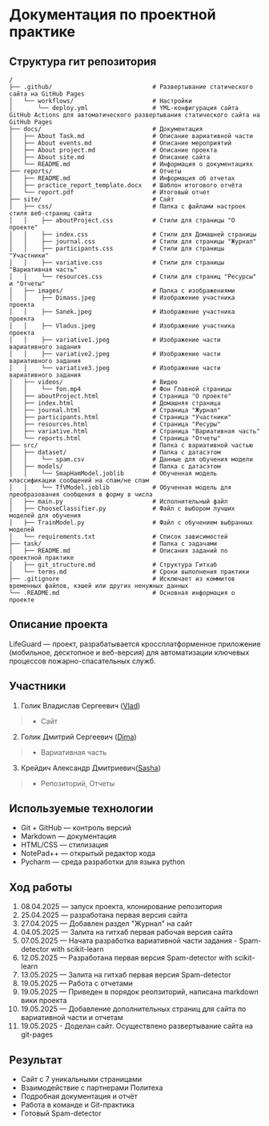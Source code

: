 # Документация по проектной практике
## Структура гит репозитория
```markdawn
/
├── .github/                            # Развертывание статического сайта на GitHub Pages
│   └── workflows/                      # Настройки
│       └── deploy.yml                  # YML-конфигурация сайта GitHub Actions для автоматического развертывания статического сайта на GitHub Pages
├── docs/                               # Документация
│   ├── About Task.md                   # Описание вариативной части
│   ├── About events.md                 # Описание мероприятий
│   ├── About project.md                # Описание проекта
│   ├── About site.md                   # Описание сайта
│   └── README.md                       # Информация о документациях
├── reports/                            # Отчеты
│   ├── README.md                       # Информация об отчетах
│   ├── practice_report_template.docx   # Шаблон итогового отчёта
│   └── report.pdf                      # Итоговый отчет
├── site/                               # Сайт
│   ├── css/                            # Папка с файлами настроек стиля веб-страниц сайта
│   │    ├── aboutProject.css           # Стили для страницы "О проекте"
│   │    ├── index.css                  # Стили для Домашней страницы
│   │    ├── journal.css                # Стили для страницы "Журнал"
│   │    ├── participants.css           # Стили для страницы "Участники"
│   │    ├── variative.css              # Стили для страницы "Вариативная часть"
│   │    └── resources.css              # Стили для страниц "Ресурсы" и "Отчеты"
│   ├── images/                         # Папка с изображениями
│   │    ├── Dimass.jpeg                # Изображение участника проекта
│   │    ├── Sanek.jpeg                 # Изображение участника проекта
│   │    ├── Vladus.jpeg                # Изображение участника проекта
│   │    ├── variative1.jpeg            # Изображение части вариативного задания
│   │    ├── variative2.jpeg            # Изображение части вариативного задания
│   │    └── variative3.jpeg            # Изображение части вариативного задания
│   ├── videos/                         # Видео
│   │    └── fon.mp4                    # Фон Главной страницы
│   ├── aboutProject.html               # Страница "О проекте"
│   ├── index.html                      # Домашняя страница
│   ├── journal.html                    # Страница "Журнал"
│   ├── participants.html               # Страница "Участники"
│   ├── resources.html                  # Страница "Ресуры"
│   ├── variative.html                  # Страница "Вариативная часть"
│   └── reports.html                    # Страница "Отчеты"
├── src/                                # Папка с вариативной частью
│   ├── dataset/                        # Папка с датасэтом
│   │    └── spam.csv                   # Данные для обучения модели
│   ├── models/                         # Папка с датасэтом
│   │    └── SmapHamModel.joblib        # Обученная модель классификации сообщений на спам/не спам
│   │    └── TfVModel.joblib            # Обученная модель для преобразования сообщения в форму в числа
│   ├── main.py                         # Исполнительный файл
│   ├── ChooseClassifier.py             # Файл с выбором лучших моделей для обучения
│   ├── TrainModel.py                   # Файл с обучением выбранных моделей
│   └── requirements.txt                # Список зависимостей
├── task/                               # Папка с задачами
│   ├── README.md                       # Описания заданий по проектной практике
│   ├── git_structure.md                # Структура Гитхаб
│   └── terms.md                        # Сроки выполнения практики
├── .gitignore                          # Исключает из коммитов временных файлов, кэшей или других ненужных данных
└── .README.md                          # Основная информация о проекте
```
## Описание проекта
LifeGuard — проект, разрабатывается кроссплатформенное приложение (мобильное, десктопное и веб-версия) для автоматизации ключевых процессов пожарно-спасательных служб.

## Участники
1. Голик Владислав Сергеевич ([Vlad](https://github.com/impeaone))
> * Сайт
2. Голик Дмитрий Сергеевич ([Dima](https://github.com/w0drs)) 
> * Вариативная часть
3. Крейдич Александр Дмитриевич([Sasha](https://github.com/alexanderkreidich)) 
> * Репозиторий, Отчеты

## Используемые технологии
- Git + GitHub — контроль версий
- Markdown — документация
- HTML/CSS — стилизация
- NotePad++ — открытый редактор кода
- Pycharm — среда разработки для языка python

## Ход работы
1) 08.04.2025 — запуск проекта, клонирование репозитория
2) 25.04.2025 — разработана первая версия сайта
3) 27.04.2025 — Добавлен раздел "Журнал" на сайт
4) 04.05.2025 — Залита на гитхаб первая рабочая версия сайта
5) 07.05.2025 — Начата разработка вариативной части задания - Spam-detector with scikit-learn
6) 12.05.2025 — Разработана первая версия Spam-detector with scikit-learn
7) 13.05.2025 — Залита на гитхаб первая версия Spam-detector
9) 19.05.2025 — Работа с отчетами
10) 19.05.2025 — Приведен в порядок реопзиторий, написана markdown вики проекта
11) 19.05.2025 — Добавление дополнительных страниц для сайта по вариативной части и отчетам
12) 19.05.2025 - Доделан сайт. Осуществлено развертывание сайта на git-pages
## Результат
- Сайт с 7 уникальными страницами
- Взаимодействие с партнерами Политеха
- Подробная документация и отчёт
- Работа в команде и Git-практика
- Готовый Spam-detector
